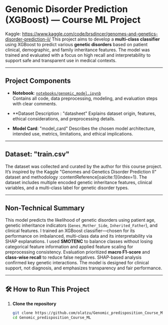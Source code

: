 # Genomic Disorder Prediction (XGBoost) — Course ML Project

Kaggle: https://www.kaggle.com/code/brsdincer/genomes-and-genetics-disorder-prediction-ii/
This project aims to develop a **multi-class classifier** using XGBoost to predict various **genetic disorders** based on patient clinical, demographic, and family inheritance features. 
The model was trained and evaluated with a focus on high recall and interpretability to support safe and transparent use in medical contexts.

---

## Project Components

- **Notebook**: [`notebooks/genomic_model.ipynb`](notebooks/genomic_model.ipynb)  
  Contains all code, data preprocessing, modeling, and evaluation steps with clear comments.

- **Dataset Description : "datasheet"
  Explains dataset origin, features, ethical considerations, and preprocessing details.

- **Model Card**: "model_card"
  Describes the chosen model architecture, intended use, metrics, limitations, and ethical implications.


---

##  Dataset: "train.csv"

The dataset was collected and curated by the author for this course project. 
It’s inspired by the Kaggle "Genomes and Genetics Disorder Prediction II" dataset and methodology :contentReference[oaicite:1]{index=1}. 
The dataset includes multiple encoded genetic inheritance features, clinical variables, and a multi-class label for genetic disorder types.



---

## Non-Technical Summary

This model predicts the likelihood of genetic disorders using patient age, genetic inheritance indicators (`Genes_Mother_Side`, `Inherited_Father`), and clinical features. 
I trained an XGBoost classifier—chosen for its performance on imbalanced, multi-class data and its interpretability via SHAP explanations. 
I used **SMOTENC** to balance classes without losing categorical feature information and applied feature scaling for preprocessing consistency. 
Evaluation prioritized **macro F1-score** and **class-wise recall** to reduce false negatives. 
SHAP-based analysis confirmed key genetic interactions. The model is designed for clinical support, not diagnosis, and emphasizes transparency and fair performance.

---

## 🛠️ How to Run This Project

1. **Clone the repository**  
   ```bash
   git clone https://github.com/olatzu/Genomic_predisposition_Course_ML.git
   cd Genomic_predisposition_Course_ML
